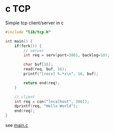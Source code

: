 # c TCP

Simple tcp client/server in c

```c
#include "lib/tcp.h"

int main() {
    if(fork()) {
        // server
        int req = serv(port=3001, backlog=10);

        char buf[16];
        read(req, buf, 16);
        printf("[recv] %.*s\n", 16, buf);

        return end(req);
    }

    // client
    int req = con("localhost", 3001);
    dprintf(req, "Hello World");
    end(req);
}
```

see [main.c](./main.c)